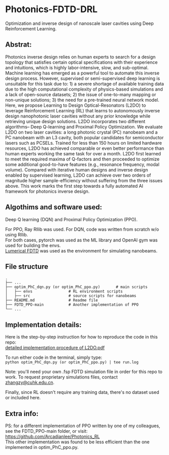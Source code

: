 # Photonics-FDTD-DRL
Optimization and inverse design of nanoscale laser cavities using Deep Reinforcement Learning.

## Abstrat:<br/>
Photonics inverse design relies on human experts to search for a design topology
that satisfies certain optical specifications with their experience and intuitions,
which is highly labor-intensive, slow, and sub-optimal. Machine learning has
emerged as a powerful tool to automate this inverse design process. However,
supervised or semi-supervised deep learning is unsuitable for this task due to: 1) a
severe shortage of available training data due to the high computational complexity
of physics-based simulations and a lack of open-source datasets; 2) the issue
of one-to-many mapping or non-unique solutions; 3) the need for a pre-trained
neural network model. Here, we propose Learning to Design Optical-Resonators
(L2DO) to leverage Reinforcement Learning (RL) that learns to autonomously
inverse design nanophotonic laser cavities without any prior knowledge while
retrieving unique design solutions. L2DO incorporates two different algorithms–
Deep Q-learning and Proximal Policy Optimization. We evaluate L2DO on two
laser cavities: a long photonic crystal (PC) nanobeam and a PC nanobeam with
an L3 cavity, both popular candidates for semiconductor lasers such as PCSELs.
Trained for less than 150 hours on limited hardware resources, L2DO has achieved
comparable or even better performance than human experts working the same
task for over a month. L2DO first learned to meet the required maxima of 
Q-factors and then proceeded to optimize some additional good-to-have features (e.g.,
resonance frequency, modal volume). Compared with iterative human designs and
inverse design enabled by supervised learning, L2DO can achieve over two orders
of magnitude higher sample-efficiency without suffering from the three issues
above. This work marks the first step towards a fully automated AI framework for
photonics inverse design.

## Algothims and software used:<br/>
Deep Q learning (DQN) and Proximal Policy Optimization (PPO).

For PPO, Ray Rllib was used. For DQN, code was written from scratch w/o using Rllib.<br/>
For both cases, pytorch was used as the ML library and OpenAI gym was used for building the envs.<br/>
[Lumerical FDTD](https://www.lumerical.com) was used as the environment for simulating nanobeams.

## File structure
    .
    ├── ...
    ├── optim_PhC_dqn.py (or optim_PhC_ppo.py)       # main scripts
    │   ├── envs                # RL environment scripts
    │   ├── src                 # source scripts for nanobeams
    ├── README.md               # Readme file
    ├── FDTD_PPO-main           # Another implementation of PPO
    └── ...

## Implementation details:<br/>
Here is the step-by-step instruction for how to reproduce the code in this repo:<br/>
[detailed implementation procedure of L2DO.pdf](https://github.com/Arcadianlee/Photonics-FDTD-DRL/files/9121046/detailed.implementation.procedure.of.L2DO.pdf)

To run either code in the terminal, simply type:<br/>
`python optim_PhC_dqn.py (or optim_PhC_ppo.py) | tee run.log`

Note: you'll need your own .fsp FDTD simulation file in order for this repo to work. To request proprietary simulations files, contact zhangzy@cuhk.edu.cn.

Finally, since RL doesn't require any training data, there's no dataset used or included here. 

## Extra info:<br/>
PS: for a different implementation of PPO written by one of my colleagues, see the FDTD_PPO-main folder, or visit: https://github.com/Arcadianlee/Photonics_RL <br/>
This other implementation was found to be less efficient than the one implemented in optim_PhC_ppo.py.


